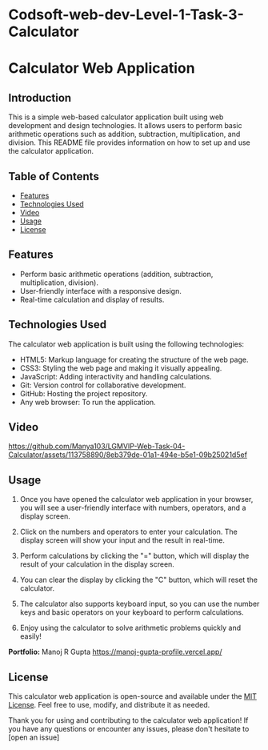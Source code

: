 # Codsoft-web-dev-Level-1-Task-3-Calculator

# Calculator Web Application

## Introduction

This is a simple web-based calculator application built using web development and design technologies. It allows users to perform basic arithmetic operations such as addition, subtraction, multiplication, and division. This README file provides information on how to set up and use the calculator application.

## Table of Contents

- [Features](#features)
- [Technologies Used](#technologies-used)
- [Video](#Video)
- [Usage](#usage)
- [License](#license)

## Features

- Perform basic arithmetic operations (addition, subtraction, multiplication, division).
- User-friendly interface with a responsive design.
- Real-time calculation and display of results.

## Technologies Used

The calculator web application is built using the following technologies:

- HTML5: Markup language for creating the structure of the web page.
- CSS3: Styling the web page and making it visually appealing.
- JavaScript: Adding interactivity and handling calculations.
- Git: Version control for collaborative development.
- GitHub: Hosting the project repository.
- Any web browser: To run the application.

## Video
https://github.com/Manya103/LGMVIP-Web-Task-04-Calculator/assets/113758890/8eb379de-01a1-494e-b5e1-09b25021d5ef


## Usage

1. Once you have opened the calculator web application in your browser, you will see a user-friendly interface with numbers, operators, and a display screen.

2. Click on the numbers and operators to enter your calculation. The display screen will show your input and the result in real-time.

3. Perform calculations by clicking the "=" button, which will display the result of your calculation in the display screen.

4. You can clear the display by clicking the "C" button, which will reset the calculator.

5. The calculator also supports keyboard input, so you can use the number keys and basic operators on your keyboard to perform calculations.

6. Enjoy using the calculator to solve arithmetic problems quickly and easily!

**Portfolio:** Manoj R Gupta
https://manoj-gupta-profile.vercel.app/
## License

This calculator web application is open-source and available under the [MIT License](LICENSE). Feel free to use, modify, and distribute it as needed.

Thank you for using and contributing to the calculator web application! If you have any questions or encounter any issues, please don't hesitate to [open an issue]
